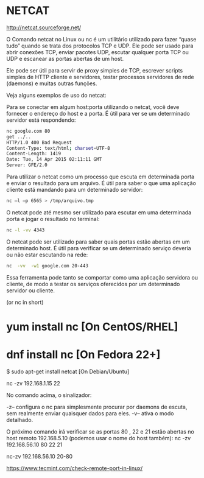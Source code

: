 # NETCAT

http://netcat.sourceforge.net/

O Comando netcat no Linux ou nc é um utilitário utilizado para fazer “quase tudo” quando se trata dos protocolos TCP e UDP. Ele pode ser usado para abrir conexões TCP, enviar pacotes UDP, escutar qualquer porta TCP ou UDP e escanear as portas abertas de um host.

Ele pode ser útil para servir de proxy simples de TCP, escrever scripts simples de HTTP cliente e servidores, testar processos servidores de rede (daemons) e muitas outras funções.

Veja alguns exemplos de uso do netcat:

Para se conectar em algum host:porta utilizando o netcat, você deve fornecer o endereço do host e a porta. É útil para ver se um determinado servidor está respondendo:

```bash
nc google.com 80
get ../..
HTTP/1.0 400 Bad Request
Content-Type: text/html; charset=UTF-8
Content-Length: 1419
Date: Tue, 14 Apr 2015 02:11:11 GMT
Server: GFE/2.0
```

Para utilizar o netcat como um processo que escuta em determinada porta e enviar o resultado para um arquivo. É útil para saber o que uma aplicação cliente está mandando para um determinado servidor:

```bash
nc –l –p 6565 > /tmp/arquivo.tmp
```

O netcat pode até mesmo ser utilizado para escutar em uma determinada porta e jogar o resultado no terminal:

```bash
nc -l -vv 4343
```

O netcat pode ser utilizado para saber quais portas estão abertas em um determinado host. É útil para verificar se um determinado serviço deveria ou não estar escutando na rede:

```bash
nc  -vv  -w1 google.com 20-443
```

Essa ferramenta pode tanto se comportar como uma aplicação servidora ou cliente, de modo a testar os serviços oferecidos por um determinado servidor ou cliente.


(or nc in short)

# yum install nc                  [On CentOS/RHEL]
# dnf install nc                  [On Fedora 22+]
$ sudo apt-get install netcat     [On Debian/Ubuntu]

nc -zv 192.168.1.15 22

No comando acima, o sinalizador:

-z– configura o nc para simplesmente procurar por daemons de escuta, sem realmente enviar quaisquer dados para eles.
-v– ativa o modo detalhado.

O próximo comando irá verificar se as portas 80 , 22 e 21 estão abertas no host remoto 192.168.5.10 (podemos usar o nome do host também):
nc -zv 192.168.56.10 80 22 21

nc-zv 192.168.56.10 20-80

https://www.tecmint.com/check-remote-port-in-linux/